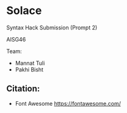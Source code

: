 # Solace
Syntax Hack Submission (Prompt 2)

AISG46

Team:
- Mannat Tuli 
- Pakhi Bisht

## Citation:
 - Font Awesome https://fontawesome.com/